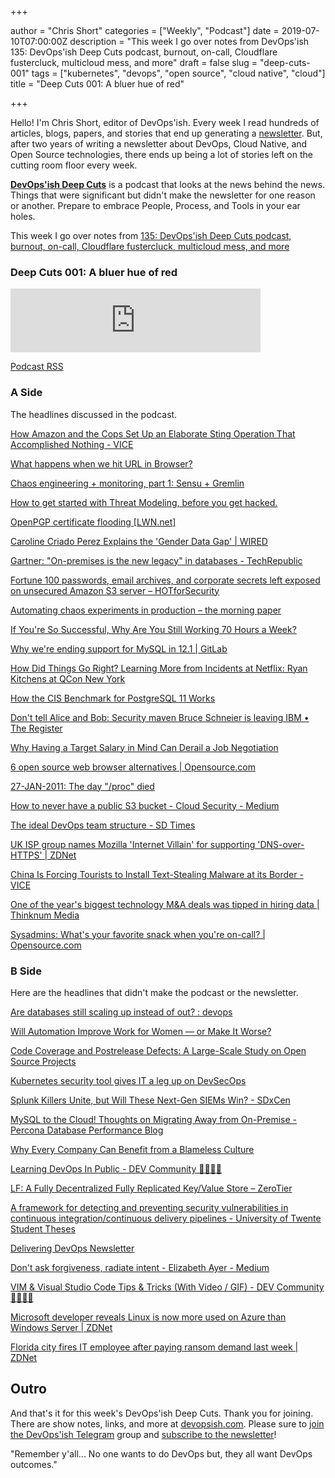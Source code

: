+++

author = "Chris Short"
categories = ["Weekly", "Podcast"]
date = 2019-07-10T07:00:00Z
description = "This week I go over notes from DevOps'ish 135: DevOps'ish Deep Cuts podcast, burnout, on-call, Cloudflare fustercluck, multicloud mess, and more"
draft = false
slug = "deep-cuts-001"
tags = ["kubernetes", "devops", "open source", "cloud native", "cloud"]
title = "Deep Cuts 001: A bluer hue of red"

+++

Hello! I'm Chris Short, editor of DevOps'ish. Every week I read hundreds of articles, blogs, papers, and stories that end up generating a [newsletter](https://devopsish.com/). But, after two years of writing a newsletter about DevOps, Cloud Native, and Open Source technologies, there ends up being a lot of stories left on the cutting room floor every week.

[**DevOps'ish Deep Cuts**](/categories/podcast/) is a podcast that looks at the news behind the news. Things that were significant but didn't make the newsletter for one reason or another. Prepare to embrace People, Process, and Tools in your ear holes.

This week I go over notes from [135: DevOps'ish Deep Cuts podcast, burnout, on-call, Cloudflare fustercluck, multicloud mess, and more](https://devopsish.com/135/)

### Deep Cuts 001: A bluer hue of red

<iframe src="https://anchor.fm/devopsish/embed/episodes/001-A-bluer-hue-of-red-e4itn8" height="102px" width="400px" frameborder="0" scrolling="no"></iframe>

[Podcast RSS](https://anchor.fm/s/c71a050/podcast/rss)

### A Side

The headlines discussed in the podcast.

[How Amazon and the Cops Set Up an Elaborate Sting Operation That Accomplished Nothing - VICE](https://www.vice.com/en_us/article/43jmnq/how-amazon-and-the-cops-set-up-elaborate-sting-operation-that-accomplished-nothing)

[What happens when we hit URL in Browser?](https://www.freecodecamp.org/news/what-happens-when-you-hit-url-in-your-browser/)

[Chaos engineering + monitoring, part 1: Sensu + Gremlin](https://blog.sensu.io/chaos-engineering-monitoring-part-1-sensu-gremlin)

[How to get started with Threat Modeling, before you get hacked.](https://hackernoon.com/how-to-get-started-with-threat-modeling-before-you-get-hacked-1bf0ea3310df)

[OpenPGP certificate flooding [LWN.net]](https://lwn.net/Articles/792366/)

[Caroline Criado Perez Explains the 'Gender Data Gap' | WIRED](https://www.wired.com/story/caroline-criado-perez-invisible-women/)

[Gartner: "On-premises is the new legacy" in databases - TechRepublic](https://www.techrepublic.com/article/gartner-on-premises-is-the-new-legacy-in-databases/)

[Fortune 100 passwords, email archives, and corporate secrets left exposed on unsecured Amazon S3 server – HOTforSecurity](https://hotforsecurity.bitdefender.com/blog/fortune-100-passwords-email-archives-and-corporate-secrets-left-exposed-on-unsecured-amazon-s3-server-21366.html)

[Automating chaos experiments in production – the morning paper](https://blog.acolyer.org/2019/07/05/automating-chaos-experiments-in-production/)

[If You're So Successful, Why Are You Still Working 70 Hours a Week?](https://hbr.org/2018/02/if-youre-so-successful-why-are-you-still-working-70-hours-a-week)

[Why we're ending support for MySQL in 12.1 | GitLab](https://about.gitlab.com/2019/06/27/removing-mysql-support/)

[How Did Things Go Right? Learning More from Incidents at Netflix: Ryan Kitchens at QCon New York](https://www.infoq.com/news/2019/07/netflix-learn-from-incidents/)

[How the CIS Benchmark for PostgreSQL 11 Works](https://info.crunchydata.com/blog/cis-11-benchmark)

[Don't tell Alice and Bob: Security maven Bruce Schneier is leaving IBM • The Register](https://www.theregister.co.uk/2019/07/01/dont_tell_alice_and_bob_security_guru_schneier_is_leaving_ibm/)

[Why Having a Target Salary in Mind Can Derail a Job Negotiation](https://hbr.org/2019/07/why-having-a-target-salary-in-mind-can-derail-a-job-negotiation)

[6 open source web browser alternatives | Opensource.com](https://opensource.com/article/19/7/open-source-browsers)

[27-JAN-2011: The day "/proc" died](https://rkeene.org/projects/info/wiki/173)

[How to never have a public S3 bucket - Cloud Security - Medium](https://medium.com/cloud-security/how-to-never-have-a-public-s3-bucket-639761508700)

[The ideal DevOps team structure - SD Times](https://sdtimes.com/devops/the-ideal-devops-team-structure/)

[UK ISP group names Mozilla 'Internet Villain' for supporting 'DNS-over-HTTPS' | ZDNet](https://www.zdnet.com/article/uk-isp-group-names-mozilla-internet-villain-for-supporting-dns-over-https/)

[China Is Forcing Tourists to Install Text-Stealing Malware at its Border - VICE](https://www.vice.com/en_us/article/7xgame/at-chinese-border-tourists-forced-to-install-a-text-stealing-piece-of-malware)

[One of the year's biggest technology M&A deals was tipped in hiring data | Thinknum Media](https://media.thinknum.com/articles/one-of-the-years-biggest-technology-ma-deals-was-tipped-in-hiring-data/)

[Sysadmins: What's your favorite snack when you're on-call? | Opensource.com](https://opensource.com/article/19/7/sysadmins-snack-on-call)

### B Side

Here are the headlines that didn't make the podcast or the newsletter.

[Are databases still scaling up instead of out? : devops](https://www.reddit.com/r/devops/comments/c7gjwe/are_databases_still_scaling_up_instead_of_out/)

[Will Automation Improve Work for Women — or Make It Worse?](https://hbr.org/2019/07/will-automation-improve-work-for-women-or-make-it-worse)

[Code Coverage and Postrelease Defects: A Large-Scale Study on Open Source Projects](https://hal.inria.fr/hal-01653728/document)

[Kubernetes security tool gives IT a leg up on DevSecOps](https://searchitoperations.techtarget.com/news/252466165/Kubernetes-security-tool-gives-IT-a-leg-up-on-DevSecOps)

[Splunk Killers Unite, but Will These Next-Gen SIEMs Win? - SDxCen](https://www.sdxcentral.com/articles/news/splunk-killers-unite-but-will-these-next-gen-siems-win/2019/07/)

[MySQL to the Cloud! Thoughts on Migrating Away from On-Premise - Percona Database Performance Blog](https://www.percona.com/blog/2019/07/01/mysql-migrating-from-on-premise-to-the-cloud/)

[Why Every Company Can Benefit from a Blameless Culture](https://www.blameless.com/why-companies-can-benefit-from-blameless-culture/)

[Learning DevOps In Public - DEV Community 👩‍💻👨‍💻](https://dev.to/quinncuatro/learning-devops-in-public-c26)

[LF: A Fully Decentralized Fully Replicated Key/Value Store – ZeroTier](https://www.zerotier.com/lf-announcement/)

[A framework for detecting and preventing security vulnerabilities in continuous integration/continuous delivery pipelines - University of Twente Student Theses](https://essay.utwente.nl/78048/?utm_source=share&utm_medium=ios_app)

[Delivering DevOps Newsletter](https://mailchi.mp/editingemily/delivering-devops)

[Don't ask forgiveness, radiate intent - Elizabeth Ayer - Medium](https://medium.com/@ElizAyer/dont-ask-forgiveness-radiate-intent-d36fd22393a3)

[VIM & Visual Studio Code Tips & Tricks (With Video / GIF) - DEV Community 👩‍💻👨‍💻](https://dev.to/muhajirdev/vim-visual-studio-code-tips-tricks-with-video-gif-8on)

[Microsoft developer reveals Linux is now more used on Azure than Windows Server | ZDNet](https://www.zdnet.com/article/microsoft-developer-reveals-linux-is-now-more-used-on-azure-than-windows-server/)

[Florida city fires IT employee after paying ransom demand last week | ZDNet](https://www.zdnet.com/article/florida-city-fires-it-employee-after-paying-ransom-demand-last-week/)

## Outro

And that's it for this week's DevOps'ish Deep Cuts. Thank you for joining. There are show notes, links, and more at [devopsish.com](https://devopsish.com/). Please sure to [join the DevOps'ish Telegram](https://t.me/devopsish) group and [subscribe to the newsletter](https://devopsish.com/subscribe/)!

"Remember y'all... No one wants to do DevOps but, they all want DevOps outcomes."
